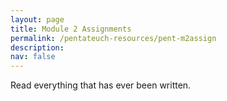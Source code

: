 ```yaml
---
layout: page
title: Module 2 Assignments
permalink: /pentateuch-resources/pent-m2assign
description: 
nav: false
---
```


Read everything that has ever been written.